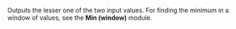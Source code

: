 
[comment]: # (TimeSeriesCanvasModule)
Outputs the lesser one of the two input values. For finding the minimum in a window of values, see the **Min (window)** module.
